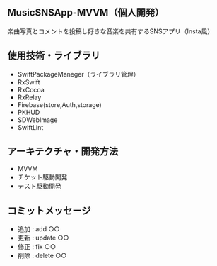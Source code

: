## MusicSNSApp-MVVM（個人開発）
楽曲写真とコメントを投稿し好きな音楽を共有するSNSアプリ（Insta風）

## 使用技術・ライブラリ
- SwiftPackageManeger（ライブラリ管理）
- RxSwift
- RxCocoa
- RxRelay
- Firebase(store,Auth,storage)
- PKHUD
- SDWebImage
- SwiftLint

## アーキテクチャ・開発方法
- MVVM
- チケット駆動開発
- テスト駆動開発

## コミットメッセージ
- 追加 : add ○○
- 更新 : update ○○
- 修正 : fix ○○
- 削除 : delete ○○

